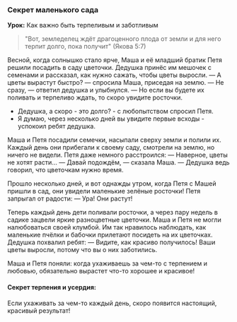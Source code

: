 ### Секрет маленького сада

**Урок:** Как важно быть терпеливым и заботливым

> "Вот, земледелец ждёт драгоценного плода от земли и для него терпит долго, пока получит" (Якова 5:7)

Весной, когда солнышко стало ярче, Маша и её младший братик Петя решили посадить в саду цветочки. Дедушка принёс им мешочек с семенами и рассказал, как нужно сажать, чтобы цветы выросли.
— А цветы вырастут быстро? — спросила Маша, приседая на землю.
— Не сразу, — ответил дедушка и улыбнулся. — Но если вы будете их поливать и терпеливо ждать, то скоро увидите росточки.
- Дедушка, а скоро - это долго? - с любопытством спросил Петя.
- Я думаю, через несколько дней вы увидите первые всходы - успокоил ребят дедушка.  

Маша и Петя посадили семечки, насыпали сверху земли и полили их. Каждый день они прибегали к своему саду, смотрели на землю, но ничего не видели. Петя даже немного расстроился:
— Наверное, цветы не хотят расти...
— Давай подождём, — сказала Маша. — Дедушка ведь говорил, что цветочкам нужно время.

Прошло несколько дней, и вот однажды утром, когда Петя с Машей пришли в сад, они увидели маленькие зелёные росточки! Петя запрыгал от радости:
— Ура! Они растут!

Теперь каждый день дети поливали росточки, а через пару недель в садике зацвели яркие разноцветные цветочки. Маша и Петя не могли налюбоваться своей клумбой. Им так нравилось наблюдать, как маленькие пчёлки и бабочки прилетают посидеть на их цветочках. Дедушка похвалил ребят:
— Видите, как красиво получилось! Ваши цветы выросли, потому что вы о них заботились.

Маша и Петя поняли: когда ухаживаешь за чем-то с терпением и любовью, обязательно вырастет что-то хорошее и красивое!

#### Секрет терпения и усердия:
Если ухаживать за чем-то каждый день, скоро появится настоящий, красивый результат!
